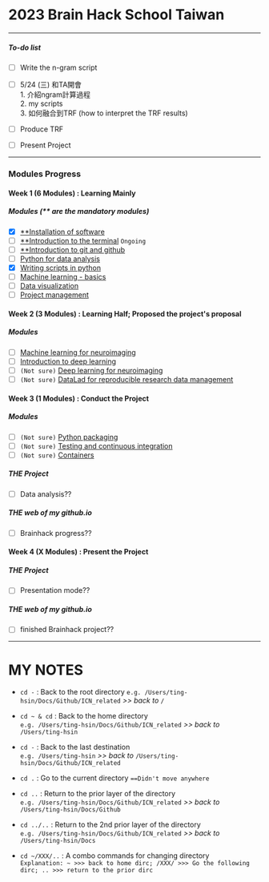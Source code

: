 # 2023 Brain Hack School Taiwan
***
##### To-do list
- [ ] Write the n-gram script
- [ ] 5/24 (三) 和TA開會  
      1. 介紹ngram計算過程  
      2. my scripts  
      3. 如何融合到TRF (how to interpret the TRF results)
- [ ] Produce TRF
- [ ] Present Project


***
### Modules Progress
#### Week 1 (6 Modules) : Learning Mainly
##### Modules (** are the mandatory modules)
- [x] [**Installation of software](https://school.brainhackmtl.org/modules/installation/)
- [ ] [**Introduction to the terminal](https://school.brainhackmtl.org/modules/introduction_to_terminal/) `Ongoing`  
- [ ] [**Introduction to git and github](https://school.brainhackmtl.org/modules/git_github/)
- [ ] [Python for data analysis](https://school.brainhackmtl.org/modules/python_data_analysis/)
- [x] [Writing scripts in python](https://school.brainhackmtl.org/modules/python_scripts/)  
- [ ] [Machine learning - basics](https://school.brainhackmtl.org/modules/machine_learning_basics/)
- [ ] [Data visualization](https://school.brainhackmtl.org/modules/python_visualization/)
- [ ] [Project management](https://school-brainhack.github.io/modules/project_management/)

#### Week 2 (3 Modules) : Learning Half; Proposed the project's proposal
##### Modules
- [ ] [Machine learning for neuroimaging](https://school.brainhackmtl.org/modules/machine_learning_neuroimaging/)
- [ ] [Introduction to deep learning](https://school.brainhackmtl.org/modules/deep_learning_intro/)
- [ ] `(Not sure)` [Deep learning for neuroimaging](https://school.brainhackmtl.org/modules/dl_for_neuroimaging/)
- [ ] `(Not sure)` [DataLad for reproducible research data management](https://school.brainhackmtl.org/modules/datalad/)

#### Week 3 (1 Modules) : Conduct the Project
##### Modules
- [ ] `(Not sure)` [Python packaging](https://school.brainhackmtl.org/modules/packaging/)
- [ ] `(Not sure)` [Testing and continuous integration](https://school.brainhackmtl.org/modules/testing/)
- [ ] `(Not sure)` [Containers](https://school.brainhackmtl.org/modules/containers/)

##### THE Project
- [ ] Data analysis??

##### THE web of my github.io
- [ ] Brainhack progress??

#### Week 4 (X Modules) : Present the Project
##### THE Project
- [ ] Presentation mode??

##### THE web of my github.io
- [ ] finished Brainhack project??


***
# MY NOTES 

- `cd -` : Back to the root directory  `e.g. /Users/ting-hsin/Docs/Github/ICN_related` *>> back to* ` / `

- `cd ~ & cd` : Back to the home directory  
     `e.g. /Users/ting-hsin/Docs/Github/ICN_related` *>> back to* `/Users/ting-hsin`

- `cd -` : Back to the last destination  
     `e.g. /Users/ting-hsin` *>> back to* `/Users/ting-hsin/Docs/Github/ICN_related`

- `cd .` : Go to the current directory `==Didn't move anywhere`

- `cd ..` : Return to the prior layer of the directory  
     `e.g. /Users/ting-hsin/Docs/Github/ICN_related` *>> back to*  `/Users/ting-hsin/Docs/Github`

- `cd ../..` : Return to the 2nd prior layer of the directory  
     `e.g. /Users/ting-hsin/Docs/Github/ICN_related` *>> back to*  `/Users/ting-hsin/Docs`

- `cd ~/XXX/..` : A combo commands for changing directory  
     `Explanation: ~ >>> back to home dirc; /XXX/ >>> Go the following dirc; .. >>> return to the prior dirc`

